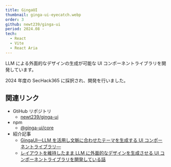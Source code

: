 ```yaml
---
title: GingaUI
thumbnail: ginga-ui-eyecatch.webp
order: 3
github: newt239/ginga-ui
period: 2024.08 -
tech:
  - React
  - Vite
  - React Aria
---
```


LLM による外面的なデザインの生成が可能な UI コンポーネントライブラリを開発しています。

2024 年度の SecHack365 に採択され、開発を行いました。

## 関連リンク

- GtiHub リポジトリ
  - [newt239/ginga-ui](https://github.com/newt239/ginga-ui)
- npm
  - [@ginga-ui/core](https://www.npmjs.com/package/@ginga-ui/core)
- 紹介記事
  - [GingaUI—LLM を活用し文脈に合わせたテーマを生成する UI コンポーネントライブラリ—](https://zenn.dev/newt_st21/articles/introducing-ginga-ui)
  - [レイアウトを維持したまま LLM に外面的なデザインを生成させる UI コンポーネントライブラリを開発している話](https://qiita.com/newt239/items/203ab81778d0852d2bbf)
